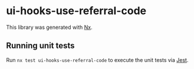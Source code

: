 # ui-hooks-use-referral-code

This library was generated with [Nx](https://nx.dev).

## Running unit tests

Run `nx test ui-hooks-use-referral-code` to execute the unit tests via [Jest](https://jestjs.io).
